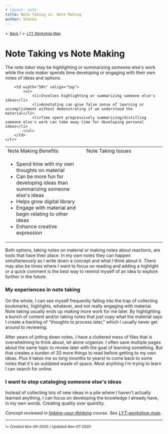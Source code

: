 ```yaml
---
# layout: note
title: Note Taking vs. Note Making
author: Shanna
---
```


<small>← <a href="javascript:history.back()">Back</a></small> / <small>← [LYT Workshop Map](-lyt-workshop-map.md)</small>

# Note Taking vs Note Making

The *note taker* may be highlighting or summarizing someone else's work while the *note maker* spends time developing or engaging with their own notes of ideas and options.

<table width="90%">
	<tr>		
		<td>Note Making Benefits</td>
		<td>Note Taking Issues</td>
	</tr>
	<tr>
		<td width="50%" valign="top">
			<ul>
				<li>Spend time with my own thoughts on material</li>
				<li>Can be more fun for developing ideas than summarizing someone else's ideas</li>
				<li>Helps grow digital library</li>
				<li>Engage with material and begin relating to other ideas</li>
				<li>Enhance creative expression</li>
			</ul>
		</td>
		
		<td width="50%" valign="top">
			<ul>
				<li>Involves highlighting or summarizing someone else's ideas</li>
				<li>Annotating can give false sense of learning or accomplishment without demonstrating if we understood the material</li>
				<li>Time spent progressively summarizing/distilling someone else's work can take away time for developing personal ideas</li>
			</ul>
		</td>
	</tr>
</table>

Both options, taking notes on material or making notes about reactions, are tools that have their place. In my own notes they can happen simultaneously as I write down a concept and what I think about it. There may also be times where I want to focus on reading and adding a highlight or a quick comment is the best way to remind myself of an idea to explore further in the future.


### My experiences in note taking

On the whole, I can see myself frequently falling into the trap of collecting bookmarks, highlights, whatever, and not really engaging with material. Note *taking* usually ends up *making* more work for me later. By highlighting a bunch of content and/or taking notes that just copy what the material says I create a backlog of "thoughts to process later," which I usually never get around to reviewing. 

After years of jotting down notes, I have a cluttered mess of files that is overwhelming to think about, let alone organize. I often save multiple pages about the same topic to review later with the goal of learning something. But that creates a burden of 20 more things to read before getting to my own ideas. Plus it takes me so long (months to years) to come back to some notes that it's an outdated waste of space. Most anything I'm trying to learn I can search for online. 


### I want to stop cataloging someone else's ideas

Instead of collecting lots of new ideas in a pile where I haven't actually learned anything, I can focus on developing the knowledge I already have, in my own words. Creating quality over quantity.



*Concept reviewed in [linking-your-thinking](linking-your-thinking.md) course. See [LYT-workshop-map](-lyt-workshop-map.md).*



<!--
diif note? benefits of note making per nick?
-->


------------------------


<small>↳ <i>Created Nov-06-2020 / Updated Nov-07-2020 </i></small>